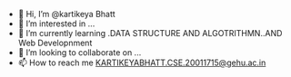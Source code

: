 - 👋 Hi, I’m @kartikeya Bhatt
- 👀 I’m interested in ...
- 🌱 I’m currently learning .DATA STRUCTURE AND ALGOTRITHMN..AND Web Developnment
- 💞️ I’m looking to collaborate on ...
- 📫 How to reach me KARTIKEYABHATT.CSE.20011715@gehu.ac.in

<!---
kartikeya99Bhatt/kartikeya99Bhatt is a ✨ special ✨ repository because its `README.md` (this file) appears on your GitHub profile.
You can click the Preview link to take a look at your changes.
--->

